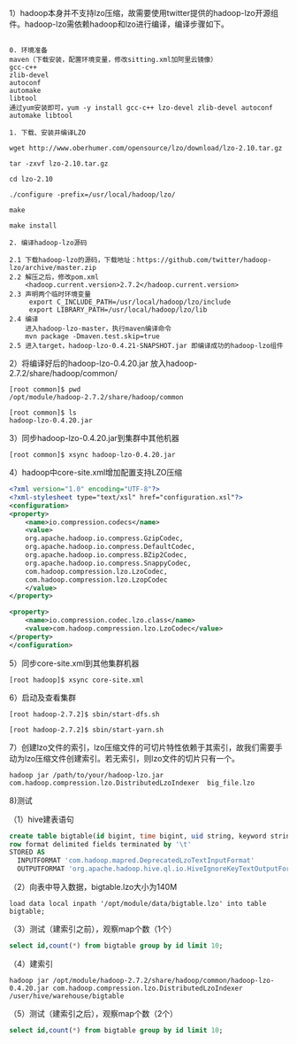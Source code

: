 1）hadoop本身并不支持lzo压缩，故需要使用twitter提供的hadoop-lzo开源组件。hadoop-lzo需依赖hadoop和lzo进行编译，编译步骤如下。

```

0. 环境准备
maven（下载安装，配置环境变量，修改sitting.xml加阿里云镜像）
gcc-c++
zlib-devel
autoconf
automake
libtool
通过yum安装即可，yum -y install gcc-c++ lzo-devel zlib-devel autoconf automake libtool

1. 下载、安装并编译LZO

wget http://www.oberhumer.com/opensource/lzo/download/lzo-2.10.tar.gz

tar -zxvf lzo-2.10.tar.gz

cd lzo-2.10

./configure -prefix=/usr/local/hadoop/lzo/

make

make install

2. 编译hadoop-lzo源码

2.1 下载hadoop-lzo的源码，下载地址：https://github.com/twitter/hadoop-lzo/archive/master.zip
2.2 解压之后，修改pom.xml
    <hadoop.current.version>2.7.2</hadoop.current.version>
2.3 声明两个临时环境变量
     export C_INCLUDE_PATH=/usr/local/hadoop/lzo/include
     export LIBRARY_PATH=/usr/local/hadoop/lzo/lib 
2.4 编译
    进入hadoop-lzo-master，执行maven编译命令
    mvn package -Dmaven.test.skip=true
2.5 进入target，hadoop-lzo-0.4.21-SNAPSHOT.jar 即编译成功的hadoop-lzo组件
```

2）将编译好后的hadoop-lzo-0.4.20.jar 放入hadoop-2.7.2/share/hadoop/common/

```
[root common]$ pwd
/opt/module/hadoop-2.7.2/share/hadoop/common

[root common]$ ls
hadoop-lzo-0.4.20.jar
```

3）同步hadoop-lzo-0.4.20.jar到集群中其他机器

```
[root common]$ xsync hadoop-lzo-0.4.20.jar
```

4）hadoop中core-site.xml增加配置支持LZO压缩

```xml
<?xml version="1.0" encoding="UTF-8"?>
<?xml-stylesheet type="text/xsl" href="configuration.xsl"?>
<configuration>
<property>
    <name>io.compression.codecs</name>
    <value>
    org.apache.hadoop.io.compress.GzipCodec,
    org.apache.hadoop.io.compress.DefaultCodec,
    org.apache.hadoop.io.compress.BZip2Codec,
    org.apache.hadoop.io.compress.SnappyCodec,
    com.hadoop.compression.lzo.LzoCodec,
    com.hadoop.compression.lzo.LzopCodec
    </value>
</property>

<property>
    <name>io.compression.codec.lzo.class</name>
    <value>com.hadoop.compression.lzo.LzoCodec</value>
</property>
</configuration>
```

5）同步core-site.xml到其他集群机器

```
[root hadoop]$ xsync core-site.xml
```

6）启动及查看集群

```
[root hadoop-2.7.2]$ sbin/start-dfs.sh

[root hadoop-2.7.2]$ sbin/start-yarn.sh
```

7）创建lzo文件的索引，lzo压缩文件的可切片特性依赖于其索引，故我们需要手动为lzo压缩文件创建索引。若无索引，则lzo文件的切片只有一个。

```
hadoop jar /path/to/your/hadoop-lzo.jar com.hadoop.compression.lzo.DistributedLzoIndexer  big_file.lzo
```



8)测试

（1）hive建表语句

```sql
create table bigtable(id bigint, time bigint, uid string, keyword string, url_rank int, click_num int, click_url string)
row format delimited fields terminated by '\t'
STORED AS
  INPUTFORMAT 'com.hadoop.mapred.DeprecatedLzoTextInputFormat'
  OUTPUTFORMAT 'org.apache.hadoop.hive.ql.io.HiveIgnoreKeyTextOutputFormat';
```

（2）向表中导入数据，bigtable.lzo大小为140M

```
load data local inpath '/opt/module/data/bigtable.lzo' into table bigtable;
```

（3）测试（建索引之前），观察map个数（1个）

```sql
select id,count(*) from bigtable group by id limit 10;
```

（4）建索引

```hadoop
hadoop jar /opt/module/hadoop-2.7.2/share/hadoop/common/hadoop-lzo-0.4.20.jar com.hadoop.compression.lzo.DistributedLzoIndexer /user/hive/warehouse/bigtable
```

（5）测试（建索引之后），观察map个数（2个）

```sql
select id,count(*) from bigtable group by id limit 10;
```


